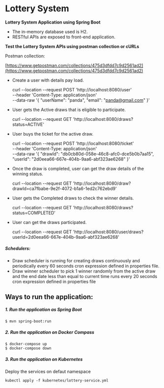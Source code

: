 # Lottery System

**Lottery System Application using Spring Boot**

- The in-memory database used is H2.
- RESTful APIs are exposed to front-end application. 

**Test the Lottery System APIs using postman collection or cURLs**

Postman collection:

[https://www.getpostman.com/collections/475d3dfdd7c9d2561ad2](https://www.getpostman.com/collections/475d3dfdd7c9d2561ad2)

- Create a user with details pay load.

	curl --location --request POST 'http://localhost:8080/user' \
	--header 'Content-Type: application/json' \
	--data-raw '{
    	"userName": "panda",
    	"email": "panda@gmail.com"
	}'

- User gets the Active draws that is eligible to participate.

	curl --location --request GET 'http://localhost:8080/draws?status=ACTIVE'

- User buys the ticket for the active draw.

	curl --location --request POST 'http://localhost:8080/ticket' \
	--header 'Content-Type: application/json' \
	--data-raw '{
    "drawId": "db0cb80d-058e-46c8-afc0-dce5b0b7aa15",
    "userId": "2d0eea66-667e-404b-9aa6-abf323ae6268"
	}'
	
- Once the draw is completed, user can get the draw details of the winning status.
	
	curl --location --request GET 'http://localhost:8080/draw?drawId=ca7fbabe-9e2f-4072-b1a6-1ed2c762ebd9'
	
- User gets the Completed draws to check the winner details.

	curl --location --request GET 'http://localhost:8080/draws?status=COMPLETED'
	
- User can get the draws participated.

	curl --location --request GET 'http://localhost:8080/user/draws?userId=2d0eea66-667e-404b-9aa6-abf323ae6268'
	
##### Schedulers:

- Draw scheduler is running for creating draws continuously and periodically every 60 seconds cron expression defined in properties file.
- Draw winner scheduler to pick 1 winner randomly from the active draw and the end date less than equal to current time runs every 20 seconds cron expression defined in properties file

## Ways to run the application:

##### 1. Run the application as Spring Boot

	$ mvn spring-boot:run

##### 2. Run the application on Docker Compass

	$ docker-compose up
	$ docker-compose down

##### 3. Run the application on Kubernetes

Deploy the services on defaut namespace
	
	kubectl apply -f kubernetes/lottery-service.yml
